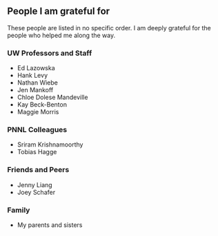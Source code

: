 ## People I am grateful for
These people are listed in no specific order. I am deeply grateful for the people who helped me along the way.

### UW Professors and Staff
- Ed Lazowska
- Hank Levy
- Nathan Wiebe
- Jen Mankoff
- Chloe Dolese Mandeville
- Kay Beck-Benton
- Maggie Morris


### PNNL Colleagues
- Sriram Krishnamoorthy
- Tobias Hagge


### Friends and Peers
- Jenny Liang
- Joey Schafer

### Family
- My parents and sisters
